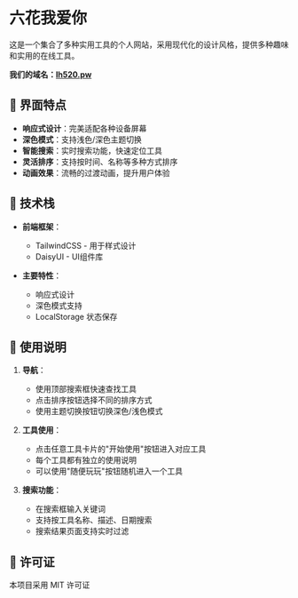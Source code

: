 # 六花我爱你

这是一个集合了多种实用工具的个人网站，采用现代化的设计风格，提供多种趣味和实用的在线工具。

**我们的域名：[lh520.pw](https://lh520.pw/)**

## 🎨 界面特点

- **响应式设计**：完美适配各种设备屏幕
- **深色模式**：支持浅色/深色主题切换
- **智能搜索**：实时搜索功能，快速定位工具
- **灵活排序**：支持按时间、名称等多种方式排序
- **动画效果**：流畅的过渡动画，提升用户体验

## 🚀 技术栈

- **前端框架**：
  - TailwindCSS - 用于样式设计
  - DaisyUI - UI组件库
  
- **主要特性**：
  - 响应式设计
  - 深色模式支持
  - LocalStorage 状态保存

## 🌈 使用说明

1. **导航**：
   - 使用顶部搜索框快速查找工具
   - 点击排序按钮选择不同的排序方式
   - 使用主题切换按钮切换深色/浅色模式

2. **工具使用**：
   - 点击任意工具卡片的"开始使用"按钮进入对应工具
   - 每个工具都有独立的使用说明
   - 可以使用"随便玩玩"按钮随机进入一个工具

3. **搜索功能**：
   - 在搜索框输入关键词
   - 支持按工具名称、描述、日期搜索
   - 搜索结果页面支持实时过滤

## 📜 许可证

本项目采用 MIT 许可证 
